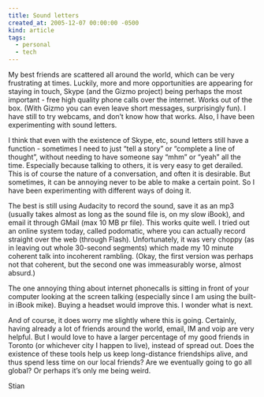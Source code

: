 ```yaml
---
title: Sound letters
created_at: 2005-12-07 00:00:00 -0500
kind: article
tags:
  - personal
  - tech
---
```


My best friends are scattered all around the world, which can be very
frustrating at times. Luckily, more and more opportunities are appearing
for staying in touch, Skype (and the Gizmo project) being perhaps the
most important - free high quality phone calls over the internet. Works
out of the box. (With Gizmo you can even leave short messages,
surprisingly fun). I have still to try webcams, and don’t know how that
works. Also, I have been experimenting with sound letters.

I think that even with the existence of Skype, etc, sound letters still
have a function - sometimes I need to just “tell a story” or “complete a
line of thought”, without needing to have someone say “mhm” or “yeah”
all the time. Especially because talking to others, it is very easy to
get derailed. This is of course the nature of a conversation, and often
it is desirable. But sometimes, it can be annoying never to be able to
make a certain point. So I have been experimenting with different ways
of doing it.

The best is still using Audacity to record the sound, save it as an mp3
(usually takes almost as long as the sound file is, on my slow iBook),
and email it through GMail (max 10 MB pr file). This works quite well. I
tried out an online system today, called podomatic, where you can
actually record straight over the web (through Flash). Unfortunately, it
was very choppy (as in leaving out whole 30-second segments) which made
my 10 minute coherent talk into incoherent rambling. (Okay, the first
version was perhaps not that coherent, but the second one was
immeasurably worse, almost absurd.)

The one annoying thing about internet phonecalls is sitting in front of
your computer looking at the screen talking (especially since I am using
the built-in iBook mike). Buying a headset would improve this. I wonder
what is next.

And of course, it does worry me slightly where this is going. Certainly,
having already a lot of friends around the world, email, IM and voip are
very helpful. But I would love to have a larger percentage of my good
friends in Toronto (or whichever city I happen to live), instead of
spread out. Does the existence of these tools help us keep long-distance
friendships alive, and thus spend less time on our local friends? Are we
eventually going to go all global? Or perhaps it’s only me being weird.

Stian
